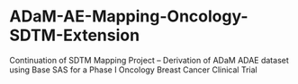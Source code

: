 # ADaM-AE-Mapping-Oncology-SDTM-Extension
Continuation of SDTM Mapping Project – Derivation of ADaM ADAE dataset using Base SAS for a Phase I Oncology Breast Cancer Clinical Trial
